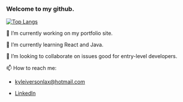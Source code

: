 ### Welcome to my github. 

[![Top Langs](https://github-readme-stats.vercel.app/api/top-langs/?username=kiverso)](https://github.com/anuraghazra/github-readme-stats)

 🔭 I’m currently working on my portfolio site.
 
 🌱 I’m currently learning React and Java.
 
 👯 I’m looking to collaborate on issues good for entry-level developers.
 
 📫 How to reach me:
 
 - <kyleiversonlax@hotmail.com>
 
 - [LinkedIn](https://www.linkedin.com/in/kyleiverson/)

<!--
**kiverso/kiverso** is a ✨ _special_ ✨ repository because its `README.md` (this file) appears on your GitHub profile.

Here are some ideas to get you started:

 🔭 I’m currently working on ...
 🌱 I’m currently learning React and ...
 👯 I’m looking to collaborate on ...
- 🤔 I’m looking for help with ...
- 💬 Ask me about ...
- 📫 How to reach me: ...
- 😄 Pronouns: ...
- ⚡ Fun fact: ...
-->
